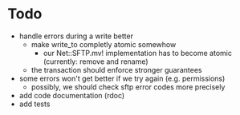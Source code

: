 
# Todo

- handle errors during a write better
  - make write_to completly atomic somewhow
    - our Net::SFTP.mv! implementation has to become atomic (currently: remove and rename)
  - the transaction should enforce stronger guarantees
- some errors won't get better if we try again (e.g. permissions)
  - possibly, we should check sftp error codes more precisely
- add code documentation (rdoc)
- add tests

